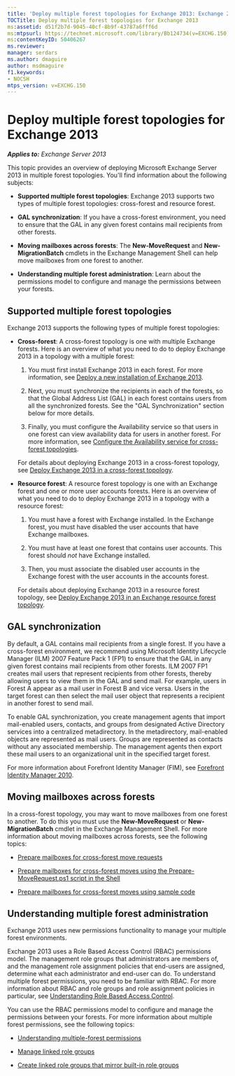 ```yaml
---
title: 'Deploy multiple forest topologies for Exchange 2013: Exchange 2013 Help'
TOCTitle: Deploy multiple forest topologies for Exchange 2013
ms:assetid: d51f2b7d-9045-40cf-8b9f-43787a6fff6d
ms:mtpsurl: https://technet.microsoft.com/library/Bb124734(v=EXCHG.150)
ms:contentKeyID: 50406267
ms.reviewer: 
manager: serdars
ms.author: dmaguire
author: msdmaguire
f1.keywords:
- NOCSH
mtps_version: v=EXCHG.150
---
```


# Deploy multiple forest topologies for Exchange 2013

_**Applies to:** Exchange Server 2013_

This topic provides an overview of deploying Microsoft Exchange Server 2013 in multiple forest topologies. You'll find information about the following subjects:

- **Supported multiple forest topologies**: Exchange 2013 supports two types of multiple forest topologies: cross-forest and resource forest.

- **GAL synchronization**: If you have a cross-forest environment, you need to ensure that the GAL in any given forest contains mail recipients from other forests.

- **Moving mailboxes across forests**:  The **New-MoveRequest** and **New-MigrationBatch** cmdlets in the Exchange Management Shell can help move mailboxes from one forest to another.

- **Understanding multiple forest administration**: Learn about the permissions model to configure and manage the permissions between your forests.

## Supported multiple forest topologies

Exchange 2013 supports the following types of multiple forest topologies:

- **Cross-forest**: A cross-forest topology is one with multiple Exchange forests. Here is an overview of what you need to do to deploy Exchange 2013 in a topology with a multiple forest:

  1. You must first install Exchange 2013 in each forest. For more information, see [Deploy a new installation of Exchange 2013](deploy-a-new-installation-of-exchange-2013-exchange-2013-help.md).

  2. Next, you must synchronize the recipients in each of the forests, so that the Global Address List (GAL) in each forest contains users from all the synchronized forests. See the "GAL Synchronization" section below for more details.

  3. Finally, you must configure the Availability service so that users in one forest can view availability data for users in another forest. For more information, see [Configure the Availability service for cross-forest topologies](configure-the-availability-service-for-cross-forest-topologies-exchange-2013-help.md).

  For details about deploying Exchange 2013 in a cross-forest topology, see [Deploy Exchange 2013 in a cross-forest topology](deploy-exchange-2013-in-a-cross-forest-topology-exchange-2013-help.md).

- **Resource forest**: A resource forest topology is one with an Exchange forest and one or more user accounts forests. Here is an overview of what you need to do to deploy Exchange 2013 in a topology with a resource forest:

  1. You must have a forest with Exchange installed. In the Exchange forest, you must have disabled the user accounts that have Exchange mailboxes.

  2. You must have at least one forest that contains user accounts. This forest should *not* have Exchange installed.

  3. Then, you must associate the disabled user accounts in the Exchange forest with the user accounts in the accounts forest.

  For details about deploying Exchange 2013 in a resource forest topology, see [Deploy Exchange 2013 in an Exchange resource forest topology](deploy-exchange-2013-in-an-exchange-resource-forest-topology-exchange-2013-help.md).

## GAL synchronization

By default, a GAL contains mail recipients from a single forest. If you have a cross-forest environment, we recommend using Microsoft Identity Lifecycle Manager (ILM) 2007 Feature Pack 1 (FP1) to ensure that the GAL in any given forest contains mail recipients from other forests. ILM 2007 FP1 creates mail users that represent recipients from other forests, thereby allowing users to view them in the GAL and send mail. For example, users in Forest A appear as a mail user in Forest B and vice versa. Users in the target forest can then select the mail user object that represents a recipient in another forest to send mail.

To enable GAL synchronization, you create management agents that import mail-enabled users, contacts, and groups from designated Active Directory services into a centralized metadirectory. In the metadirectory, mail-enabled objects are represented as mail users. Groups are represented as contacts without any associated membership. The management agents then export these mail users to an organizational unit in the specified target forest.

For more information about Forefront Identity Manager (FIM), see [Forefront Identity Manager 2010](https://docs.microsoft.com/previous-versions/tn-archive/ff630889(v=technet.10)).

## Moving mailboxes across forests

In a cross-forest topology, you may want to move mailboxes from one forest to another. To do this you must use the **New-MoveRequest** or **New-MigrationBatch** cmdlet in the Exchange Management Shell. For more information about moving mailboxes across forests, see the following topics:

- [Prepare mailboxes for cross-forest move requests](prepare-mailboxes-for-cross-forest-move-requests-exchange-2013-help.md)

- [Prepare mailboxes for cross-forest moves using the Prepare-MoveRequest.ps1 script in the Shell](prepare-mailboxes-for-cross-forest-moves-using-the-prepare-moverequest-ps1-script-in-the-shell-exchange-2013-help.md)

- [Prepare mailboxes for cross-forest moves using sample code](prepare-mailboxes-for-cross-forest-moves-using-sample-code-exchange-2013-help.md)

## Understanding multiple forest administration

Exchange 2013 uses new permissions functionality to manage your multiple forest environments.

Exchange 2013 uses a Role Based Access Control (RBAC) permissions model. The management role groups that administrators are members of, and the management role assignment policies that end-users are assigned, determine what each administrator and end-user can do. To understand multiple forest permissions, you need to be familiar with RBAC. For more information about RBAC and role groups and role assignment policies in particular, see [Understanding Role Based Access Control](understanding-role-based-access-control-exchange-2013-help.md).

You can use the RBAC permissions model to configure and manage the permissions between your forests. For more information about multiple forest permissions, see the following topics:

- [Understanding multiple-forest permissions](understanding-multiple-forest-permissions-exchange-2013-help.md)

- [Manage linked role groups](manage-linked-role-groups-exchange-2013-help.md)

- [Create linked role groups that mirror built-in role groups](create-linked-role-groups-that-mirror-built-in-role-groups-exchange-2013-help.md)
